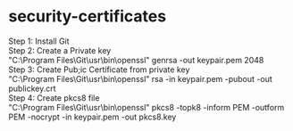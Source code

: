 # security-certificates

Step 1: Install Git<br/>
Step 2: Create a Private key <br/>
"C:\Program Files\Git\usr\bin\openssl" genrsa -out keypair.pem 2048<br/>
Step 3: Create Pub;ic Certificate from private key<br/>
"C:\Program Files\Git\usr\bin\openssl" rsa -in keypair.pem -pubout -out publickey.crt<br/>
Step 4: Create pkcs8 file<br/>
"C:\Program Files\Git\usr\bin\openssl" pkcs8 -topk8 -inform PEM -outform PEM -nocrypt -in keypair.pem -out pkcs8.key<br/>
